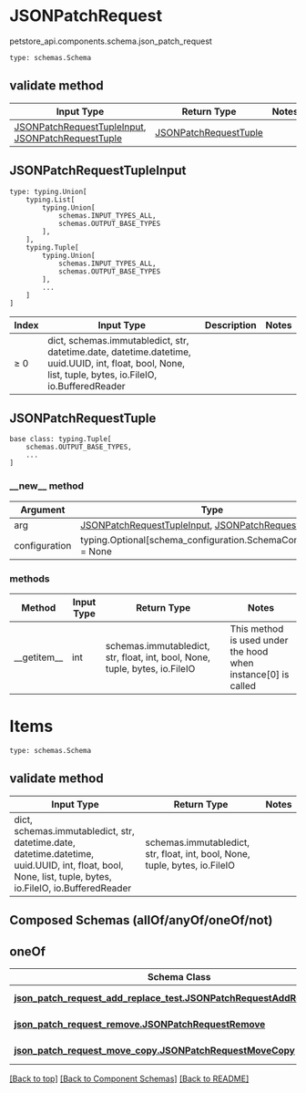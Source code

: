 # JSONPatchRequest
petstore_api.components.schema.json_patch_request
```
type: schemas.Schema
```

## validate method
Input Type | Return Type | Notes
------------ | ------------- | -------------
[JSONPatchRequestTupleInput](#jsonpatchrequesttupleinput), [JSONPatchRequestTuple](#jsonpatchrequesttuple) | [JSONPatchRequestTuple](#jsonpatchrequesttuple) |

## JSONPatchRequestTupleInput
```
type: typing.Union[
    typing.List[
        typing.Union[
            schemas.INPUT_TYPES_ALL,
            schemas.OUTPUT_BASE_TYPES
        ],
    ],
    typing.Tuple[
        typing.Union[
            schemas.INPUT_TYPES_ALL,
            schemas.OUTPUT_BASE_TYPES
        ],
        ...
    ]
]
```
Index | Input Type | Description | Notes
------------- | ------------- | ------------- | -------------
≥ 0 | dict, schemas.immutabledict, str, datetime.date, datetime.datetime, uuid.UUID, int, float, bool, None, list, tuple, bytes, io.FileIO, io.BufferedReader |  |

## JSONPatchRequestTuple
```
base class: typing.Tuple[
    schemas.OUTPUT_BASE_TYPES,
    ...
]
```
### &lowbar;&lowbar;new&lowbar;&lowbar; method
Argument | Type
-------- | ------
arg      | [JSONPatchRequestTupleInput](#jsonpatchrequesttupleinput), [JSONPatchRequestTuple](#jsonpatchrequesttuple)
configuration | typing.Optional[schema_configuration.SchemaConfiguration] = None

### methods
Method | Input Type | Return Type | Notes
------ | ---------- | ----------- | ------
&lowbar;&lowbar;getitem&lowbar;&lowbar; | int | schemas.immutabledict, str, float, int, bool, None, tuple, bytes, io.FileIO | This method is used under the hood when instance[0] is called

# Items
```
type: schemas.Schema
```

## validate method
Input Type | Return Type | Notes
------------ | ------------- | -------------
dict, schemas.immutabledict, str, datetime.date, datetime.datetime, uuid.UUID, int, float, bool, None, list, tuple, bytes, io.FileIO, io.BufferedReader | schemas.immutabledict, str, float, int, bool, None, tuple, bytes, io.FileIO |

## Composed Schemas (allOf/anyOf/oneOf/not)
## oneOf
Schema Class | Input Type | Return Type
------------ | ---------- | -----------
[**json_patch_request_add_replace_test.JSONPatchRequestAddReplaceTest**](../../components/schema/json_patch_request_add_replace_test.md) | [json_patch_request_add_replace_test.JSONPatchRequestAddReplaceTestDictInput](../../components/schema/json_patch_request_add_replace_test.md#jsonpatchrequestaddreplacetestdictinput), [json_patch_request_add_replace_test.JSONPatchRequestAddReplaceTestDict](../../components/schema/json_patch_request_add_replace_test.md#jsonpatchrequestaddreplacetestdict) | [json_patch_request_add_replace_test.JSONPatchRequestAddReplaceTestDict](../../components/schema/json_patch_request_add_replace_test.md#jsonpatchrequestaddreplacetestdict)
[**json_patch_request_remove.JSONPatchRequestRemove**](../../components/schema/json_patch_request_remove.md) | [json_patch_request_remove.JSONPatchRequestRemoveDictInput](../../components/schema/json_patch_request_remove.md#jsonpatchrequestremovedictinput), [json_patch_request_remove.JSONPatchRequestRemoveDict](../../components/schema/json_patch_request_remove.md#jsonpatchrequestremovedict) | [json_patch_request_remove.JSONPatchRequestRemoveDict](../../components/schema/json_patch_request_remove.md#jsonpatchrequestremovedict)
[**json_patch_request_move_copy.JSONPatchRequestMoveCopy**](../../components/schema/json_patch_request_move_copy.md) | [json_patch_request_move_copy.JSONPatchRequestMoveCopyDictInput](../../components/schema/json_patch_request_move_copy.md#jsonpatchrequestmovecopydictinput), [json_patch_request_move_copy.JSONPatchRequestMoveCopyDict](../../components/schema/json_patch_request_move_copy.md#jsonpatchrequestmovecopydict) | [json_patch_request_move_copy.JSONPatchRequestMoveCopyDict](../../components/schema/json_patch_request_move_copy.md#jsonpatchrequestmovecopydict)

[[Back to top]](#top) [[Back to Component Schemas]](../../../README.md#Component-Schemas) [[Back to README]](../../../README.md)
